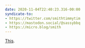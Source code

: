 ```yaml
---
date: 2020-11-04T22:40:23.316-00:00
syndicate-to:
- https://twitter.com/smithtimmytim
- https://mastodon.social/@sassybbq
- https://micro.blog/smith
---
```

[This](https://twitter.com/lsarsour/status/1324080459362566147?s=20).
